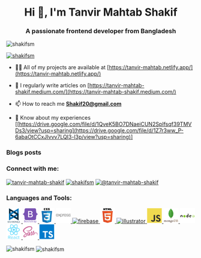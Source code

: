
<h1 align="center">Hi 👋, I'm Tanvir Mahtab Shakif</h1>
<h3 align="center">A passionate frontend developer from Bangladesh</h3>

<p align="left"> <img src="https://komarev.com/ghpvc/?username=shakifsm&label=Profile%20views&color=0e75b6&style=flat" alt="shakifsm" /> </p>

<p align="left"> <a href="https://github.com/ryo-ma/github-profile-trophy"><img src="https://github-profile-trophy.vercel.app/?username=shakifsm" alt="shakifsm" /></a> </p>

- 👨‍💻 All of my projects are available at [https://tanvir-mahtab.netlify.app/](https://tanvir-mahtab.netlify.app/)

- 📝 I regularly write articles on [https://tanvir-mahtab-shakif.medium.com/](https://tanvir-mahtab-shakif.medium.com/)

- 📫 How to reach me **Shakif20@gmail.com**

- 📄 Know about my experiences [[https://drive.google.com/file/d/1QveK5BO7DNaeiCUN2SpIfsqf39TMVDs3/view?usp=sharing](https://drive.google.com/file/d/1Z7r3ww_P-6abaOtCCxJIvvv7LQI3-l3p/view?usp=sharing)]
### Blogs posts
<!-- BLOG-POST-LIST:START -->
<!-- BLOG-POST-LIST:END -->

<h3 align="left">Connect with me:</h3>
<p align="left">
<a href="https://linkedin.com/in/tanvir-mahtab-shakif" target="blank"><img align="center" src="https://raw.githubusercontent.com/rahuldkjain/github-profile-readme-generator/neutral-icons/src/images/icons/Social/linked-in-alt.svg" alt="tanvir-mahtab-shakif" height="30" width="40" /></a>
<a href="https://fb.com/shakifsm" target="blank"><img align="center" src="https://raw.githubusercontent.com/rahuldkjain/github-profile-readme-generator/neutral-icons/src/images/icons/Social/facebook.svg" alt="shakifsm" height="30" width="40" /></a>
<a href="https://medium.com/@tanvir-mahtab-shakif" target="blank"><img align="center" src="https://raw.githubusercontent.com/rahuldkjain/github-profile-readme-generator/neutral-icons/src/images/icons/Social/medium.svg" alt="@tanvir-mahtab-shakif" height="30" width="40" /></a>
</p>

<h3 align="left">Languages and Tools:</h3>
<p align="left"> <a href="https://backbonejs.org" target="_blank"> <img src="https://raw.githubusercontent.com/devicons/devicon/master/icons/backbonejs/backbonejs-original-wordmark.svg" alt="backbonejs" width="40" height="40"/> </a> <a href="https://getbootstrap.com" target="_blank"> <img src="https://raw.githubusercontent.com/devicons/devicon/master/icons/bootstrap/bootstrap-plain-wordmark.svg" alt="bootstrap" width="40" height="40"/> </a> <a href="https://www.w3schools.com/css/" target="_blank"> <img src="https://raw.githubusercontent.com/devicons/devicon/master/icons/css3/css3-original-wordmark.svg" alt="css3" width="40" height="40"/> </a> <a href="https://expressjs.com" target="_blank"> <img src="https://raw.githubusercontent.com/devicons/devicon/master/icons/express/express-original-wordmark.svg" alt="express" width="40" height="40"/> </a> <a href="https://firebase.google.com/" target="_blank"> <img src="https://www.vectorlogo.zone/logos/firebase/firebase-icon.svg" alt="firebase" width="40" height="40"/> </a> <a href="https://www.w3.org/html/" target="_blank"> <img src="https://raw.githubusercontent.com/devicons/devicon/master/icons/html5/html5-original-wordmark.svg" alt="html5" width="40" height="40"/> </a> <a href="https://www.adobe.com/in/products/illustrator.html" target="_blank"> <img src="https://www.vectorlogo.zone/logos/adobe_illustrator/adobe_illustrator-icon.svg" alt="illustrator" width="40" height="40"/> </a> <a href="https://developer.mozilla.org/en-US/docs/Web/JavaScript" target="_blank"> <img src="https://raw.githubusercontent.com/devicons/devicon/master/icons/javascript/javascript-original.svg" alt="javascript" width="40" height="40"/> </a> <a href="https://www.mongodb.com/" target="_blank"> <img src="https://raw.githubusercontent.com/devicons/devicon/master/icons/mongodb/mongodb-original-wordmark.svg" alt="mongodb" width="40" height="40"/> </a> <a href="https://nodejs.org" target="_blank"> <img src="https://raw.githubusercontent.com/devicons/devicon/master/icons/nodejs/nodejs-original-wordmark.svg" alt="nodejs" width="40" height="40"/> </a> <a href="https://reactjs.org/" target="_blank"> <img src="https://raw.githubusercontent.com/devicons/devicon/master/icons/react/react-original-wordmark.svg" alt="react" width="40" height="40"/> </a> <a href="https://sass-lang.com" target="_blank"> <img src="https://raw.githubusercontent.com/devicons/devicon/master/icons/sass/sass-original.svg" alt="sass" width="40" height="40"/> </a> <a href="https://www.typescriptlang.org/" target="_blank"> <img src="https://raw.githubusercontent.com/devicons/devicon/master/icons/typescript/typescript-original.svg" alt="typescript" width="40" height="40"/> </a> </p>

<p><img align="left" src="https://github-readme-stats.vercel.app/api/top-langs?username=shakifsm&show_icons=true&locale=en&layout=compact" alt="shakifsm" /></p>

<p>&nbsp;<img align="center" src="https://github-readme-stats.vercel.app/api?username=shakifsm&show_icons=true&locale=en" alt="shakifsm" /></p>
